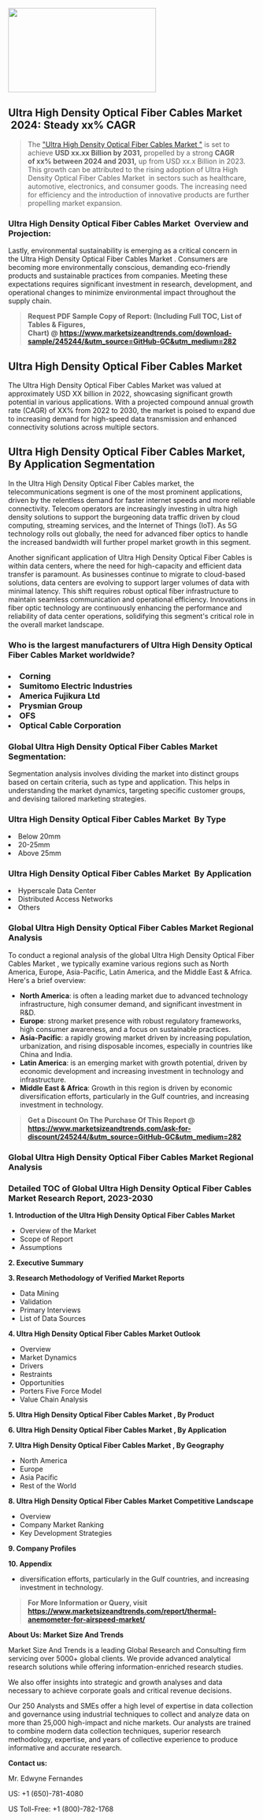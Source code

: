 <p><img class="alignnone size-medium wp-image-20088" src="https://ffe5etoiles.com/wp-content/uploads/2024/12/MST1-300x171.png" alt="" width="300" height="171" /></p><h2 id="ember46" class="ember-view reader-text-block__heading-2">Ultra High Density Optical Fiber Cables Market &nbsp;2024: Steady&nbsp;xx% CAGR</h2><blockquote id="ember47" class="ember-view reader-text-block__blockquote">The&nbsp;<a class="app-aware-link " href="https://www.marketsizeandtrends.com/download-sample/245244/&utm_source=GitHub-GC&utm_medium=282" target="_blank" data-test-app-aware-link="">"Ultra High Density Optical Fiber Cables Market "</a>&nbsp;is set to achieve&nbsp;<strong>USD&nbsp;xx.xx&nbsp;Billion by 2031,</strong>&nbsp;propelled by a strong&nbsp;<strong>CAGR of&nbsp;xx% between 2024 and 2031,</strong>&nbsp;up from USD xx.x Billion in 2023. This growth can be attributed to the rising adoption of&nbsp;Ultra High Density Optical Fiber Cables Market &nbsp;in sectors such as healthcare, automotive, electronics, and consumer goods. The increasing need for efficiency and the introduction of innovative products are further propelling market expansion.</blockquote><h3 id="ember48" class="ember-view reader-text-block__heading-3">Ultra High Density Optical Fiber Cables Market &nbsp;Overview and Projection:</h3><p id="ember49" class="ember-view reader-text-block__paragraph">Lastly, environmental sustainability is emerging as a critical concern in the&nbsp;Ultra High Density Optical Fiber Cables Market . Consumers are becoming more environmentally conscious, demanding eco-friendly products and sustainable practices from companies. Meeting these expectations requires significant investment in research, development, and operational changes to minimize environmental impact throughout the supply chain.</p><blockquote id="ember50" class="ember-view reader-text-block__blockquote"><strong>Request PDF Sample Copy of Report: (Including Full TOC, List of Tables &amp; Figures, Chart)&nbsp;@&nbsp;<strong><a href="https://www.marketsizeandtrends.com/download-sample/245244/&utm_source=GitHub-GC&utm_medium=282" target="_blank">https://www.marketsizeandtrends.com/download-sample/245244/&utm_source=GitHub-GC&utm_medium=282</a></strong></strong></blockquote><h3 class=""><h2>Ultra High Density Optical Fiber Cables Market</h2><p>The Ultra High Density Optical Fiber Cables Market was valued at approximately USD XX billion in 2022, showcasing significant growth potential in various applications. With a projected compound annual growth rate (CAGR) of XX% from 2022 to 2030, the market is poised to expand due to increasing demand for high-speed data transmission and enhanced connectivity solutions across multiple sectors.</p><h2>Ultra High Density Optical Fiber Cables Market, By Application Segmentation</h2><p>In the Ultra High Density Optical Fiber Cables market, the telecommunications segment is one of the most prominent applications, driven by the relentless demand for faster internet speeds and more reliable connectivity. Telecom operators are increasingly investing in ultra high density solutions to support the burgeoning data traffic driven by cloud computing, streaming services, and the Internet of Things (IoT). As 5G technology rolls out globally, the need for advanced fiber optics to handle the increased bandwidth will further propel market growth in this segment.</p><p>Another significant application of Ultra High Density Optical Fiber Cables is within data centers, where the need for high-capacity and efficient data transfer is paramount. As businesses continue to migrate to cloud-based solutions, data centers are evolving to support larger volumes of data with minimal latency. This shift requires robust optical fiber infrastructure to maintain seamless communication and operational efficiency. Innovations in fiber optic technology are continuously enhancing the performance and reliability of data center operations, solidifying this segment's critical role in the overall market landscape.</p></h3><h3 id="" class="">Who is the largest manufacturers of&nbsp;Ultra High Density Optical Fiber Cables Market worldwide?</h3><h3 class=""></Li><Li>Corning</Li><Li> Sumitomo Electric Industries</Li><Li> America Fujikura Ltd</Li><Li> Prysmian Group</Li><Li> OFS</Li><Li> Optical Cable Corporation</h3><h3 id="ember53" class="ember-view reader-text-block__heading-3">Global&nbsp;Ultra High Density Optical Fiber Cables Market Segmentation:</h3><p id="ember54" class="ember-view reader-text-block__paragraph">Segmentation analysis involves dividing the market into distinct groups based on certain criteria, such as type and application. This helps in understanding the market dynamics, targeting specific customer groups, and devising tailored marketing strategies.</p><h3 id="" class="">Ultra High Density Optical Fiber Cables Market &nbsp;By Type</h3><p></Li><Li>Below 20mm</Li><Li> 20-25mm</Li><Li> Above 25mm</p><h3 id="" class="">Ultra High Density Optical Fiber Cables Market &nbsp;By Application</h3><p class=""></Li><Li>Hyperscale Data Center</Li><Li> Distributed Access Networks</Li><Li> Others</p><h3 id="ember62" class="ember-view reader-text-block__heading-3">Global Ultra High Density Optical Fiber Cables Market Regional Analysis</h3><p id="ember63" class="ember-view reader-text-block__paragraph">To conduct a regional analysis of the global Ultra High Density Optical Fiber Cables Market , we typically examine various regions such as North America, Europe, Asia-Pacific, Latin America, and the Middle East &amp; Africa. Here's a brief overview:</p><ul><li><strong>North America</strong>: is often a leading market due to advanced technology infrastructure, high consumer demand, and significant investment in R&amp;D.</li><li><strong>Europe</strong>: strong market presence with robust regulatory frameworks, high consumer awareness, and a focus on sustainable practices.</li><li><strong>Asia-Pacific</strong>: a rapidly growing market driven by increasing population, urbanization, and rising disposable incomes, especially in countries like China and India.</li><li><strong>Latin America</strong>: is an emerging market with growth potential, driven by economic development and increasing investment in technology and infrastructure.</li><li><strong>Middle East &amp; Africa</strong>: Growth in this region is driven by economic diversification efforts, particularly in the Gulf countries, and increasing investment in technology.</li></ul><blockquote id="ember61" class="ember-view reader-text-block__blockquote"><strong>Get a Discount On The Purchase Of This Report @ <strong><a href="https://html-cleaner.com/" target="">https://www.marketsizeandtrends.com/ask-for-discount/245244/&utm_source=GitHub-GC&utm_medium=282</a></strong></strong></blockquote><h3 id="ember62" class="ember-view reader-text-block__heading-3">Global Ultra High Density Optical Fiber Cables Market Regional Analysis</h3><h3 id="" class="">Detailed TOC of Global Ultra High Density Optical Fiber Cables Market Research Report, 2023-2030</h3><p id="" class=""><strong>1. Introduction of the Ultra High Density Optical Fiber Cables Market </strong></p><ul><li>Overview of the Market</li><li>Scope of Report</li><li>Assumptions</li></ul><p id="" class=""><strong>2. Executive Summary</strong></p><p id="" class=""><strong>3. Research Methodology of Verified Market Reports</strong></p><ul><li>Data Mining</li><li>Validation</li><li>Primary Interviews</li><li>List of Data Sources</li></ul><p id="" class=""><strong>4. Ultra High Density Optical Fiber Cables Market Outlook</strong></p><ul><li>Overview</li><li>Market Dynamics</li><li>Drivers</li><li>Restraints</li><li>Opportunities</li><li>Porters Five Force Model</li><li>Value Chain Analysis</li></ul><p id="" class=""><strong>5. Ultra High Density Optical Fiber Cables Market , By Product</strong></p><p id="" class=""><strong>6. Ultra High Density Optical Fiber Cables Market , By Application</strong></p><p id="" class=""><strong>7. Ultra High Density Optical Fiber Cables Market , By Geography</strong></p><ul><li>North America</li><li>Europe</li><li>Asia Pacific</li><li>Rest of the World</li></ul><p id="" class=""><strong>8. Ultra High Density Optical Fiber Cables Market Competitive Landscape</strong></p><ul><li>Overview</li><li>Company Market Ranking</li><li>Key Development Strategies</li></ul><p id="" class=""><strong>9. Company Profiles</strong></p><p id="" class=""><strong>10. Appendix</strong></p><ul><li>diversification efforts, particularly in the Gulf countries, and increasing investment in technology.</li></ul><blockquote id="ember65" class="ember-view reader-text-block__blockquote"><strong>For More Information or Query, visit <strong><strong><a href="https://html-cleaner.com/" target="">https://www.marketsizeandtrends.com/report/thermal-anemometer-for-airspeed-market/</a></strong></strong></strong></blockquote><p id="" class=""><strong>About Us: Market Size And Trends</strong></p><p id="" class="">Market Size And Trends is a leading Global Research and Consulting firm servicing over 5000+ global clients. We provide advanced analytical research solutions while offering information-enriched research studies.</p><p id="" class="">We also offer insights into strategic and growth analyses and data necessary to achieve corporate goals and critical revenue decisions.</p><p id="" class="">Our 250 Analysts and SMEs offer a high level of expertise in data collection and governance using industrial techniques to collect and analyze data on more than 25,000 high-impact and niche markets. Our analysts are trained to combine modern data collection techniques, superior research methodology, expertise, and years of collective experience to produce informative and accurate research.</p><p id="" class=""><strong>Contact us:</strong></p><p id="" class="">Mr. Edwyne Fernandes</p><p id="" class="">US: +1 (650)-781-4080</p><p id="" class="">US Toll-Free: +1 (800)-782-1768</p>
